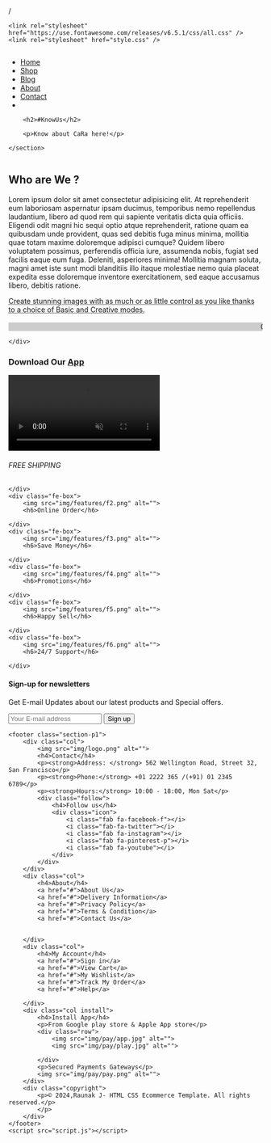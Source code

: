<!DOCTYPE html>
<html lang="en">

<head>
    <meta charset="UTF-8" />
    <meta http-equiv="X-UA-Compatible" content="IE=edge>
    <meta name= " viewport" content="width=device-width, initial-scale=1.0" />
    <title>My Ecommerce Website</title>/
    
    <link rel="stylesheet" href="https://use.fontawesome.com/releases/v6.5.1/css/all.css" />
    <link rel="stylesheet" href="style.css" />
</head>

<body>
    <section id="header">
        <a href="#"><img src="img/logo.png" class="logo" alt="" /></a>
        <div>
            <ul id="navbar">
                <li><a href="index.html">Home</a></li>
                <li><a href="shop.html">Shop</a></li>
                <li><a href="blog.html">Blog</a></li>
                <li><a  class="active" href="about.html">About</a></li>
                <li><a href="contact.html">Contact</a></li>
                <li> <a href="cart.html"><i class="fa-solid fa-bag-shopping"></i></i></a></li>
            </ul>
        </div>
    </section>
    <section id="page-header" class="about-header">

        <h2>#KnowUs</h2>

        <p>Know about CaRa here!</p>

    </section>
 <section id="about-head" class="section-p1">
    <img src="img/about/a6.jpg" alt="">
    <div>
        <h2>Who are We ?</h2>
        <p>Lorem ipsum dolor sit amet consectetur adipisicing elit. At reprehenderit eum laboriosam aspernatur ipsam ducimus, temporibus nemo repellendus laudantium, libero ad quod rem qui sapiente veritatis dicta quia officiis. Eligendi odit magni hic sequi optio atque reprehenderit, ratione quam ea quibusdam unde provident, quas sed debitis fuga minus minima, mollitia quae totam maxime doloremque adipisci cumque? Quidem libero voluptatem possimus, perferendis officia iure, assumenda nobis, fugiat sed facilis eaque eum fuga. Deleniti, asperiores minima! Mollitia magnam soluta, magni amet iste sunt modi blanditiis illo itaque molestiae nemo quia placeat expedita esse doloremque inventore exercitationem, sed eaque accusamus libero, debitis ratione.</p>
        <abbr title=""> Create stunning images with as much or as little control as you like thanks to a choice of Basic and Creative modes.</abbr>
        <br> <br>
  <marquee bgcolor="#ccc" loop="-1" scrollamount="5" width="100%">Create stunning images with as much or as little control as you like thanks to a choice of Basic and Creative modes.</marquee>

    </div>
 </section>
  <section id="about-app" class="section-p1">
    <h1>Download Our <a href="#">App</a></h1>
    <div class="video">
        <video autoplay muted loop src="img/about/1.mp4"></video>
    </div>
  </section>
  <section id="feature" class="section-p1">
    <div class="fe-box">
        <img src="img/features/f1.png" alt="">
        <h6>FREE SHIPPING</h6>

    </div>
    <div class="fe-box">
        <img src="img/features/f2.png" alt="">
        <h6>Online Order</h6>

    </div>
    <div class="fe-box">
        <img src="img/features/f3.png" alt="">
        <h6>Save Money</h6>

    </div>
    <div class="fe-box">
        <img src="img/features/f4.png" alt="">
        <h6>Promotions</h6>

    </div>
    <div class="fe-box">
        <img src="img/features/f5.png" alt="">
        <h6>Happy Sell</h6>

    </div>
    <div class="fe-box">
        <img src="img/features/f6.png" alt="">
        <h6>24/7 Support</h6>

    </div>
</section>
<section id="newsletter" class="section-p1 section-m1">
    <div class="newstext">
        <h4>Sign-up for newsletters</h4>
        <p>Get E-mail Updates about our latest products and <span>Special offers.</span></p>
    </div>
    <div class="form">
        <input type="text" placeholder="Your E-mail address">
        <button class="normal">Sign up</button>
    </div>
</section>
   
    <footer class="section-p1">
        <div class="col">
            <img src="img/logo.png" alt="">
            <h4>Contact</h4>
            <p><strong>Address: </strong> 562 Wellington Road, Street 32, San Francisco</p>
            <p><strong>Phone:</strong> +01 2222 365 /(+91) 01 2345 6789</p>
            <p><strong>Hours:</strong> 10:00 - 18:00, Mon Sat</p>
            <div class="follow">
                <h4>Follow us</h4>
                <div class="icon">
                    <i class="fab fa-facebook-f"></i>
                    <i class="fab-fa-twitter"></i>
                    <i class="fab fa-instagram"></i>
                    <i class="fab fa-pinterest-p"></i>
                    <i class="fab fa-youtube"></i>
                </div>
            </div>
        </div>
        <div class="col">
            <h4>About</h4>
            <a href="#">About Us</a>
            <a href="#">Delivery Information</a>
            <a href="#">Privacy Policy</a>
            <a href="#">Terms & Condition</a>
            <a href="#">Contact Us</a>


        </div>
        <div class="col">
            <h4>My Account</h4>
            <a href="#">Sign in</a>
            <a href="#">View Cart</a>
            <a href="#">My Wishlist</a>
            <a href="#">Track My Order</a>
            <a href="#">Help</a>

        </div>
        <div class="col install">
            <h4>Install App</h4>
            <p>From Google play store & Apple App store</p>
            <div class="row">
                <img src="img/pay/app.jpg" alt="">
                <img src="img/pay/play.jpg" alt="">

            </div>
            <p>Secured Payments Gateways</p>
            <img src="img/pay/pay.png" alt="">
        </div>
        <div class="copyright">
            <p>© 2024,Raunak J- HTML CSS Ecommerce Template. All rights reserved.</p>
            </p>
        </div>
    </footer>
    <script src="script.js"></script>
</body>

</html>
